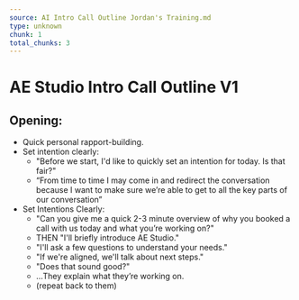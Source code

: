 ```yaml
---
source: AI Intro Call Outline Jordan's Training.md
type: unknown
chunk: 1
total_chunks: 3
---
```


# AE Studio Intro Call Outline V1

## Opening:

* Quick personal rapport-building.
* Set intention clearly:
    * "Before we start, I'd like to quickly set an intention for today. Is that fair?" 
    * “From time to time I may come in and redirect the conversation because I want to make sure we’re able to get to all the key parts of our conversation” 
* Set Intentions Clearly:
    * "Can you give me a quick 2-3 minute overview of why you booked a call with us today and what you’re working on?" 
    * THEN "I'll briefly introduce AE Studio." 
    * "I'll ask a few questions to understand your needs." 
    * "If we're aligned, we'll talk about next steps." 
    * "Does that sound good?" 
    * …They explain what they’re working on. 
    * (repeat back to them)